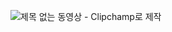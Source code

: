 ![제목 없는 동영상 - Clipchamp로 제작](https://github.com/user-attachments/assets/1c7a9c94-712f-4ebc-a16e-48aee8d0601a)

